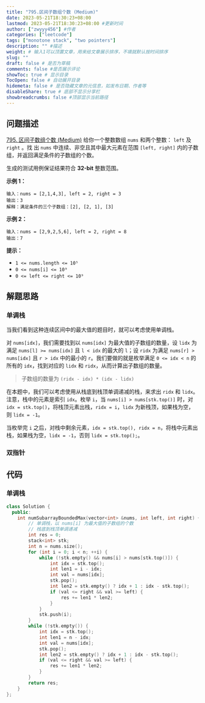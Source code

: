 ```yaml
---
title: "795.区间子数组个数 (Medium)"
date: 2023-05-21T18:30:23+08:00
lastmod: 2023-05-21T18:30:23+08:00 #更新时间
author: ["zwyyy456"] #作者
categories: ["leetcode"]
tags: ["monotone stack", "two pointers"]
description: "" #描述
weight: # 输入1可以顶置文章，用来给文章展示排序，不填就默认按时间排序
slug: ""
draft: false # 是否为草稿
comments: false #是否展示评论
showToc: true # 显示目录
TocOpen: false # 自动展开目录
hidemeta: false # 是否隐藏文章的元信息，如发布日期、作者等
disableShare: true # 底部不显示分享栏
showbreadcrumbs: false #顶部显示当前路径
---
```

## 问题描述
[795. 区间子数组个数 (Medium)](https://leetcode.cn/problems/number-of-subarrays-with-bounded-maximum/)
给你一个整数数组 `nums` 和两个整数： `left` 及 `right` 。找
出 `nums` 中连续、非空且其中最大元素在范围 `[left, right]` 
内的子数组，并返回满足条件的子数组的个数。

生成的测试用例保证结果符合 **32-bit** 整数范围。

**示例 1：**

```
输入：nums = [2,1,4,3], left = 2, right = 3
输出：3
解释：满足条件的三个子数组：[2], [2, 1], [3]

```

**示例 2：**

```
输入：nums = [2,9,2,5,6], left = 2, right = 8
输出：7

```

**提示：**

- `1 <= nums.length <= 10⁵`
- `0 <= nums[i] <= 10⁹`
- `0 <= left <= right <= 10⁹`

## 解题思路
### 单调栈
当我们看到这种连续区间中的最大值的题目时，就可以考虑使用单调栈。

对 `nums[idx]`，我们需要找到以 `nums[idx]` 为最大值的子数组的数量，设 `lidx` 为满足 `nums[l] >= nums[idx]` 且 `l < idx` 的最大的 `l`；设 `ridx` 为满足 `nums[r] > nums[idx]` 且 `r > idx` 中的最小的 `r`。我们要做的就是枚举满足 `0 <= idx < n` 的所有的 `idx`，找到对应的 `lidx` 和 `ridx`，从而计算出子数组的数量。

> 子数组的数量为 `(ridx - idx) * (idx - lidx)`

在本题中，我们可以考虑使用从栈底到栈顶单调递减的栈，来求出 `ridx` 和 `lidx`。注意，栈中的元素是索引 `idx`。枚举 `i`，当 `nums[i] > nums[stk.top()]` 时，对 `idx = stk.top()`，将栈顶元素出栈，`ridx = i`，`lidx` 为新栈顶，如果栈为空，则 `lidx = -1`。

当枚举完 `i` 之后，对栈中剩余元素，`idx = stk.top(), ridx = n`，将栈中元素出栈，如果栈为空，`lidx = -1`，否则 `lidx = stk.top();`。

### 双指针


## 代码
### 单调栈
```cpp
class Solution {
  public:
    int numSubarrayBoundedMax(vector<int> &nums, int left, int right) {
        // 单调栈，以 nums[i] 为最大值的子数组的个数
        // 栈底到栈顶单调递减
        int res = 0;
        stack<int> stk;
        int n = nums.size();
        for (int i = 0; i < n; ++i) {
            while (!stk.empty() && nums[i] > nums[stk.top()]) {
                int idx = stk.top();
                int len1 = i - idx;
                int val = nums[idx];
                stk.pop();
                int len2 = stk.empty() ? idx + 1 : idx - stk.top();
                if (val <= right && val >= left) {
                    res += len1 * len2;
                }
            }
            stk.push(i);
        }
        while (!stk.empty()) {
            int idx = stk.top();
            int len1 = n - idx;
            int val = nums[idx];
            stk.pop();
            int len2 = stk.empty() ? idx + 1 : idx - stk.top();
            if (val <= right && val >= left) {
                res += len1 * len2;
            }
        }
        return res;
    }
};
```


